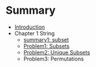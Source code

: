 # Summary

* [Introduction](README.md)
* Chapter 1 String
   * [summary1: subset](pai_lie_zu_he_mo_ban.md)
   * [Problem1: Subsets](problem1_subsets.md)
   * [Problem2: Unique Subsets](problem2_unique_subsets.md)
   * Problem3: Permutations


